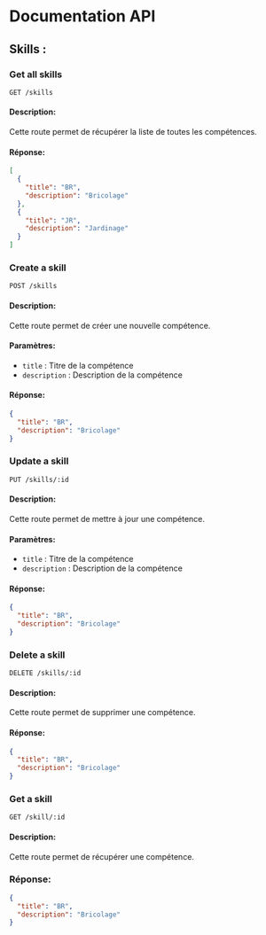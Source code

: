 # Documentation API

## Skills :

### Get all skills

```http
GET /skills
```

#### Description:
Cette route permet de récupérer la liste de toutes les compétences.

#### Réponse:
```json
[
  {
    "title": "BR",
    "description": "Bricolage"
  },
  {
    "title": "JR",
    "description": "Jardinage"
  }
]
```

### Create a skill

```http
POST /skills
```

#### Description:
Cette route permet de créer une nouvelle compétence.

#### Paramètres:
- `title` : Titre de la compétence
- `description` : Description de la compétence

#### Réponse:
```json
{
  "title": "BR",
  "description": "Bricolage"
}
```

### Update a skill

```http
PUT /skills/:id
```

#### Description:
Cette route permet de mettre à jour une compétence.

#### Paramètres:
- `title` : Titre de la compétence
- `description` : Description de la compétence

#### Réponse:
```json
{
  "title": "BR",
  "description": "Bricolage"
}
```

### Delete a skill

```http
DELETE /skills/:id
```

#### Description:
Cette route permet de supprimer une compétence.

#### Réponse:
```json
{
  "title": "BR",
  "description": "Bricolage"
}
```

### Get a skill

```http
GET /skill/:id
```

#### Description:
Cette route permet de récupérer une compétence.

### Réponse:
```json
{
  "title": "BR",
  "description": "Bricolage"
}
```